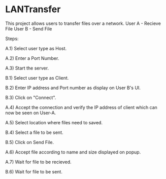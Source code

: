 # LANTransfer
This project allows users to transfer files over a network.
User A - Recieve File
User B - Send File

Steps:

A.1) Select user type as Host.

A.2) Enter a Port Number.

A.3) Start the server.


B.1) Select user type as Client.

B.2) Enter IP address and Port number as display on User B's UI.

B.3) Click on "Connect".

A.4) Accept the connection and verify the IP address of client which can now be seen on User-A.

A.5) Select location where files need to saved.

B.4) Select a file to be sent.

B.5) Click on Send File.

A.6) Accept file according to name and size displayed on popup.

A.7) Wait for file to be recieved.

B.6) Wait for file to be sent.

